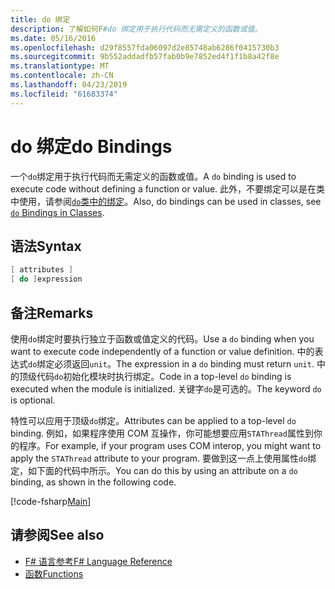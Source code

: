 ```yaml
---
title: do 绑定
description: 了解如何F#do 绑定用于执行代码而无需定义的函数或值。
ms.date: 05/16/2016
ms.openlocfilehash: d29f8557fda06097d2e85748ab6286f0415730b3
ms.sourcegitcommit: 9b552addadfb57fab0b9e7852ed4f1f1b8a42f8e
ms.translationtype: MT
ms.contentlocale: zh-CN
ms.lasthandoff: 04/23/2019
ms.locfileid: "61683374"
---
```

# <a name="do-bindings"></a><span data-ttu-id="220f1-103">do 绑定</span><span class="sxs-lookup"><span data-stu-id="220f1-103">do Bindings</span></span>

<span data-ttu-id="220f1-104">一个`do`绑定用于执行代码而无需定义的函数或值。</span><span class="sxs-lookup"><span data-stu-id="220f1-104">A `do` binding is used to execute code without defining a function or value.</span></span> <span data-ttu-id="220f1-105">此外，不要绑定可以是在类中使用，请参阅[`do`类中的绑定](../members/do-bindings-in-classes.md)。</span><span class="sxs-lookup"><span data-stu-id="220f1-105">Also, do bindings can be used in classes, see [`do` Bindings in Classes](../members/do-bindings-in-classes.md).</span></span>

## <a name="syntax"></a><span data-ttu-id="220f1-106">语法</span><span class="sxs-lookup"><span data-stu-id="220f1-106">Syntax</span></span>

```fsharp
[ attributes ]
[ do ]expression
```

## <a name="remarks"></a><span data-ttu-id="220f1-107">备注</span><span class="sxs-lookup"><span data-stu-id="220f1-107">Remarks</span></span>

<span data-ttu-id="220f1-108">使用`do`绑定时要执行独立于函数或值定义的代码。</span><span class="sxs-lookup"><span data-stu-id="220f1-108">Use a `do` binding when you want to execute code independently of a function or value definition.</span></span> <span data-ttu-id="220f1-109">中的表达式`do`绑定必须返回`unit`。</span><span class="sxs-lookup"><span data-stu-id="220f1-109">The expression in a `do` binding must return `unit`.</span></span> <span data-ttu-id="220f1-110">中的顶级代码`do`初始化模块时执行绑定。</span><span class="sxs-lookup"><span data-stu-id="220f1-110">Code in a top-level `do` binding is executed when the module is initialized.</span></span> <span data-ttu-id="220f1-111">关键字`do`是可选的。</span><span class="sxs-lookup"><span data-stu-id="220f1-111">The keyword `do` is optional.</span></span>

<span data-ttu-id="220f1-112">特性可以应用于顶级`do`绑定。</span><span class="sxs-lookup"><span data-stu-id="220f1-112">Attributes can be applied to a top-level `do` binding.</span></span> <span data-ttu-id="220f1-113">例如，如果程序使用 COM 互操作，你可能想要应用`STAThread`属性到你的程序。</span><span class="sxs-lookup"><span data-stu-id="220f1-113">For example, if your program uses COM interop, you might want to apply the `STAThread` attribute to your program.</span></span> <span data-ttu-id="220f1-114">要做到这一点上使用属性`do`绑定，如下面的代码中所示。</span><span class="sxs-lookup"><span data-stu-id="220f1-114">You can do this by using an attribute on a `do` binding, as shown in the following code.</span></span>

[!code-fsharp[Main](../../../../samples/snippets/fsharp/lang-ref-1/snippet201.fs)]

## <a name="see-also"></a><span data-ttu-id="220f1-115">请参阅</span><span class="sxs-lookup"><span data-stu-id="220f1-115">See also</span></span>

- [<span data-ttu-id="220f1-116">F# 语言参考</span><span class="sxs-lookup"><span data-stu-id="220f1-116">F# Language Reference</span></span>](../index.md)
- [<span data-ttu-id="220f1-117">函数</span><span class="sxs-lookup"><span data-stu-id="220f1-117">Functions</span></span>](index.md)
